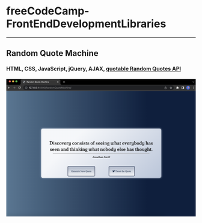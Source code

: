 # freeCodeCamp-FrontEndDevelopmentLibraries

---

## Random Quote Machine

#### HTML, CSS, JavaScript, jQuery, AJAX, [quotable Random Quotes API](https://github.com/lukePeavey/quotable)

![](https://github.com/zeynep-1/freeCodeCamp-FrontEndDevelopmentLibraries/blob/main/RandomQuoteMachine/ss.png)
